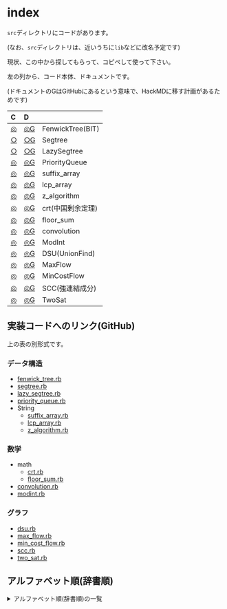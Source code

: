 # index

`src`ディレクトリにコードがあります。

(なお、`src`ディレクトリは、近いうちに`lib`などに改名予定です)

現状、この中から探してもらって、コピペして使って下さい。

左の列から、コード本体、ドキュメントです。

(ドキュメントのGはGitHubにあるという意味で、HackMDに移す計画があるためです)

| C  | D |   |
| :--- | :--- | --- |
| [◎](https://github.com/universato/ac-library-rb/blob/master/src/fenwick_tree.rb) | [◎G](https://github.com/universato/ac-library-rb/blob/master/document_ja/fenwick_tree.md)   |FenwickTree(BIT)|
| [○](https://github.com/universato/ac-library-rb/blob/master/src/segtree.rb) | [○G](https://github.com/universato/ac-library-rb/blob/master/document_ja/segtree.md) |Segtree|
| [○](https://github.com/universato/ac-library-rb/blob/master/src/lazy_segtree.rb) | [○G](https://github.com/universato/ac-library-rb/blob/master/document_ja/lazy_segtree.md)   |LazySegtree|
| [◎](https://github.com/universato/ac-library-rb/blob/master/src/priority_queue.rb) | [◎G](https://github.com/universato/ac-library-rb/blob/master/document_ja/priority_queue.md)  |PriorityQueue|
| [◎](https://github.com/universato/ac-library-rb/blob/master/src/suffix_array.rb) | [◎G](https://github.com/universato/ac-library-rb/blob/master/document_ja/string.md)  |suffix_array|
| [◎](https://github.com/universato/ac-library-rb/blob/master/src/lcp_array.rb) | [◎G](https://github.com/universato/ac-library-rb/blob/master/document_ja/string.md)  |lcp_array|
| [◎](https://github.com/universato/ac-library-rb/blob/master/src/z_algorithm.rb) | [◎G](https://github.com/universato/ac-library-rb/blob/master/document_ja/string.md)  |z_algorithm|
| [◎](https://github.com/universato/ac-library-rb/blob/master/src/crt.rb) | [◎G](https://github.com/universato/ac-library-rb/blob/master/document_ja/math.md)  |crt(中国剰余定理)|
| [◎](https://github.com/universato/ac-library-rb/blob/master/src/floor_sum.rb) | [◎G](https://github.com/universato/ac-library-rb/blob/master/document_ja/math.md) |floor_sum|
| [◎](https://github.com/universato/ac-library-rb/blob/master/src/convolution.rb) | [◎G](https://github.com/universato/ac-library-rb/blob/master/document_ja/convolution.md) |convolution|
| [◎](https://github.com/universato/ac-library-rb/blob/master/src/modint.rb) | [◎G](https://github.com/universato/ac-library-rb/blob/master/document_ja/modint.md) |ModInt|
| [◎](https://github.com/universato/ac-library-rb/blob/master/src/dsu.rb) | [◎G](https://github.com/universato/ac-library-rb/blob/master/document_ja/dsu.md) |DSU(UnionFind)|
| [◎](https://github.com/universato/ac-library-rb/blob/master/src/max_flow.rb) | [◎G](https://github.com/universato/ac-library-rb/blob/master/document_ja/max_flow.md) |MaxFlow|
| [◎](https://github.com/universato/ac-library-rb/blob/master/src/min_cost_flow.rb) |[◎G](https://github.com/universato/ac-library-rb/blob/master/document_ja/min_cost_flow.md)  |MinCostFlow|
| [◎](https://github.com/universato/ac-library-rb/blob/master/src/scc.rb) | [◎G](https://github.com/universato/ac-library-rb/blob/master/document_ja/scc.md) |SCC(強連結成分)|
| [◎](https://github.com/universato/ac-library-rb/blob/master/src/two_sat.rb) | [◎G](https://github.com/universato/ac-library-rb/blob/master/document_ja/two_sat.md) |TwoSat|

## 実装コードへのリンク(GitHub)

上の表の別形式です。

### データ構造

- [fenwick_tree.rb](https://github.com/universato/ac-library-rb/blob/master/src/fenwick_tree.rb)
- [segtree.rb](https://github.com/universato/ac-library-rb/blob/master/src/segtree.rb)
- [lazy_segtree.rb](https://github.com/universato/ac-library-rb/blob/master/src/lazy_segtree.rb)
- [priority_queue.rb](https://github.com/universato/ac-library-rb/blob/master/src/priority_queue.rb)
- String
  - [suffix_array.rb](https://github.com/universato/ac-library-rb/blob/master/src/suffix_array.rb)
  - [lcp_array.rb](https://github.com/universato/ac-library-rb/blob/master/src/lcp_array.rb)
  - [z_algorithm.rb](https://github.com/universato/ac-library-rb/blob/master/src/z_algorithm.rb)

### 数学

- math
  - [crt.rb](https://github.com/universato/ac-library-rb/blob/master/src/crt.rb)
  - [floor_sum.rb](https://github.com/universato/ac-library-rb/blob/master/src/floor_sum.rb)
- [convolution.rb](https://github.com/universato/ac-library-rb/blob/master/src/convolution.rb)
- [modint.rb](https://github.com/universato/ac-library-rb/blob/master/src/modint.rb)

### グラフ

- [dsu.rb](https://github.com/universato/ac-library-rb/blob/master/src/dsu.rb)
- [max_flow.rb](https://github.com/universato/ac-library-rb/blob/master/src/max_flow.rb)
- [min_cost_flow.rb](https://github.com/universato/ac-library-rb/blob/master/src/min_cost_flow.rb)
- [scc.rb](https://github.com/universato/ac-library-rb/blob/master/src/scc.rb)
- [two_sat.rb](https://github.com/universato/ac-library-rb/blob/master/src/two_sat.rb)

## アルファベット順(辞書順)

<details>
<summary>アルファベット順(辞書順)の一覧</summary>

[convolution.rb](https://github.com/universato/ac-library-rb/blob/master/src/convolution.rb)
[crt.rb](https://github.com/universato/ac-library-rb/blob/master/src/crt.rb)
[dsu.rb](https://github.com/universato/ac-library-rb/blob/master/src/dsu.rb)
[fenwick_tree.rb](https://github.com/universato/ac-library-rb/blob/master/src/fenwick_tree.rb)
[floor_sum.rb](https://github.com/universato/ac-library-rb/blob/master/src/floor_sum..rb)
[lazy_segtree.rb](https://github.com/universato/ac-library-rb/blob/master/src/lazy_segtree.rb)
[lcp_array.rb](https://github.com/universato/ac-library-rb/blob/master/src/lcp_array.rb)
[max_flow.rb](https://github.com/universato/ac-library-rb/blob/master/src/max_flow.rb)
[min_cost_flow.rb](https://github.com/universato/ac-library-rb/blob/master/src/min_cost_flow.rb)
[modint.rb](https://github.com/universato/ac-library-rb/blob/master/src/modint.rb)
[priority_queue.rb](https://github.com/universato/ac-library-rb/blob/master/src/priority_queue.rb)
[scc.rb](https://github.com/universato/ac-library-rb/blob/master/src/scc.rb)
[segtree.rb](https://github.com/universato/ac-library-rb/blob/master/src/segtree.rb)
[suffix_array.rb](https://github.com/universato/ac-library-rb/blob/master/src/suffix_array.rb)
[two_sat.rb](https://github.com/universato/ac-library-rb/blob/master/src/two_sat.rb)
[z_algorithm.rb](https://github.com/universato/ac-library-rb/blob/master/src/z_algorithm.rb)

</details>

